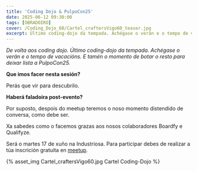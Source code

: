 ```yaml
---
title: 'Coding Dojo & PulpoCon25'
date: 2025-06-12 09:30:00
tags: [OBRADOIRO]
cover: /Coding_Dojo_60/Cartel_craftersVigo60_teaser.jpg
excerpt: Último coding-dojo da tempada. Achégase o verán e o tempo de vacacións. E tamén o momento de botar o resto para deixar lista a PulpoCon25.
---
```


<em>De volta aos coding dojo. Último coding-dojo da tempada. Achégase o verán e o tempo de vacacións. E tamén o momento de botar o resto para deixar lista a PulpoCon25.</em>

<strong>Que imos facer nesta sesión?</strong>

Perás que vir para descubrilo.

<strong>Haberá faladoira post-evento?</strong>

Por suposto, despois do meetup teremos o noso momento distendido de conversa, como debe ser.

Xa sabedes como o facemos grazas aos nosos colaboradores Boardfy e Qualifyze.

Será o martes 17 de xuño na Industriosa. Para participar debes de realizar a túa inscrición gratuita en [meetup](https://www.meetup.com/craftersvigo/events/308461839).




{% asset_img Cartel_craftersVigo60.jpg Cartel Coding-Dojo %}
